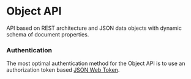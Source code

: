 # Object API

API based on REST architecture and JSON data objects with dynamic schema of document properties.

### Authentication

The most optimal authentication method for the Object API is to use an authorization token based [JSON Web Token](https://jwt.io).
